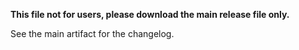 **This file not for users, please download the main release file only.**

See the main artifact for the changelog.